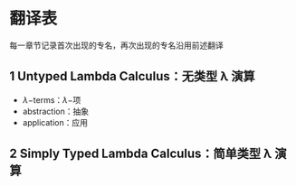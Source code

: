 # 翻译表

每一章节记录首次出现的专名，再次出现的专名沿用前述翻译

## 1 Untyped Lambda Calculus：无类型 λ 演算

- $\lambda-$terms：$\lambda-$项
- abstraction：抽象
- application：应用

## 2 Simply Typed Lambda Calculus：简单类型 λ 演算
